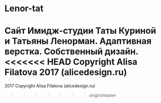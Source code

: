 # Lenor-tat
Сайт Имидж-студии Таты Куриной и Татьяны Ленорман. Адаптивная верстка. Собственный дизайн.
<<<<<<< HEAD
Copyright Alisa Filatova 2017 (alicedesign.ru)
=======
2017 Copyright Alisa Filatova (alicedesign.ru)
>>>>>>> origin/master
